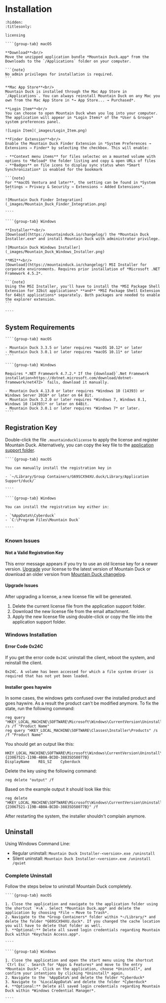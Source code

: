 Installation
====

```{toctree}
:hidden:
:titlesonly:

licensing
```

`````{tabs}
````{group-tab} macOS

**Download**<br/>
Move the unzipped application bundle *Mountain Duck.app* from the Downloads to the `/Applications` folder on your computer.

```{note}
No admin privileges for installation is required.
```

**Mac App Store**<br/>
Mountain Duck is installed through the Mac App Store in `/Applications`. You can always reinstall Mountain Duck on any Mac you own from the Mac App Store in *→ App Store... → Purchased*.

**Login Item**<br/>
You can choose to open Mountain Duck when you log into your computer. The application will appear in *Login Items* of the *User & Groups* system preferences panel.

![Login Item](_images/Login_Item.png)

**Finder Extension**<br/>
Enable the Mountain Duck Finder Extension in *System Preferences → Extensions → Finder* by selecting the checkbox. This will enable:

- **Context menu items** for files selectec on a mounted volume with options to *Reload* the folder listing and copy & open URLs of files
- **Badges** on file icons to display sync status when *Smart Synchronization* is enabled for the bookmark

```{note}
For **macOS Ventura and later**, the setting can be found in *System Settings → Privacy & Security → Extensions → Added Extensions*.
```

![Mountain Duck Finder Integration](_images/Mountain_Duck_Finder_Integration.png) 

````

````{group-tab} Windows

**Installer**<br/>
[Download](https://mountainduck.io/changelog/) the *Mountain Duck Installer.exe* and install Mountain Duck with administrator privilege.

![Mountain Duck Windows Installer](_images/Mountain_Duck_Windows_Installer.png)

**MSI**<br/>
[Download](https://mountainduck.io/changelog/) MSI Installer for corporate environments. Requires prior installation of *Microsoft .NET Framework 4.5.2*.

```{note}
Using the MSI Installer, you'll have to install the *MSI Package Shell Extension for 32bit applications* **and** *MSI Package Shell Extension for 64bit applications* separately. Both packages are needed to enable the explorer extension.
```

````
`````

## System Requirements

`````{tabs}
````{group-tab} macOS

- Mountain Duck 3.3.5 or later requires *macOS 10.12* or later
- Mountain Duck 3.0.1 or later requires *macOS 10.11* or later
````

````{group-tab} Windows

Requires *.NET Framework 4.7.2.* If the {download}`.Net Framework installation<https://dotnet.microsoft.com/download/dotnet-framework/net472>` fails, download it manually.

- Mountain Duck 4.13.0 or later requires *Windows 10 (14393) or Windows Server 2016* or later on 64 Bit.
- Mountain Duck 3.2.0 or later requires *Windows 7, Windows 8.1, Windows 10 (14393)* or later on 64Bit.
- Mountain Duck 3.0.1 or later requires *Windows 7* or later.
````
`````

## Registration Key

Double-click the file `.mountainducklicense` to apply the license and register Mountain Duck. Alternatively, you can copy the key file to the [application support folder](../support.md#application-support-folder).

`````{tabs}
````{group-tab} macOS

You can manually install the registration key in

- `~/Library/Group Containers/G69SCX94XU.duck/Library/Application Support/duck/`

````

````{group-tab} Windows

You can install the registration key either in:

- `%AppData%\Cyberduck`
- `C:\Program Files\Mountain Duck`

````
`````

### Known Issues

#### Not a Valid Registration Key

This error message appears if you try to use an old license key for a newer version.
[Upgrade](https://mountainduck.io/buy/upgrade/) your license to the latest version of Mountain Duck or download an older version from [Mountain Duck changelog](https://mountainduck.io/changelog/).

#### Upgrade Issues

After upgrading a license, a new license file will be generated.

1. Delete the current license file from the application support folder.
2. Download the new license file from the email attachment.
3. Apply the new license file using double-click or copy the file into the application support folder.

### Windows Installation
#### Error Code 0x24C 
If you get the error code `0x24C` uninstall the client, reboot the system, and reinstall the client.

	0x24C. A volume has been accessed for which a file system driver is required that has not yet been loaded.

#### Installer goes haywire
In some cases, the windows gets confused over the installed product and goes haywire. As a result the product can't be modified anymore. To fix the state, run the following command:

	reg query "HKEY_LOCAL_MACHINE\SOFTWARE\Microsoft\Windows\CurrentVersion\Uninstall" /s /f "Product Name"
	reg query "HKEY_LOCAL_MACHINE\SOFTWARE\Classes\Installer\Products" /s /f "Product Name"

You should get an output like this:
	
	HKEY_LOCAL_MACHINE\SOFTWARE\Microsoft\Windows\CurrentVersion\Uninstall\{23067521-119B-4B0A-BCDD-38835D58077B}
    DisplayName    REG_SZ    Cyberduck

Delete the key using the following command: 
	
	reg delete "output" /f

Based on the example output it should look like this:
	
	reg delete "HKEY_LOCAL_MACHINE\SOFTWARE\Microsoft\Windows\CurrentVersion\Uninstall\{23067521-119B-4B0A-BCDD-38835D58077B}" /f

After restarting the system, the installer shouldn't complain anymore.

## Uninstall

Using Windows Command Line:

* Regular uninstall:
	`Mountain Duck Installer-<version>.exe /uninstall`
* Silent uninstall:
	`Mountain Duck Installer-<version>.exe /uninstall /quiet`

### Complete Uninstall

Follow the steps below to uninstall Mountain Duck completely.

`````{tabs}
````{group-tab} macOS

1. Close the application and navigate to the application folder using the shortcut `⌘⇧A`. Select *Mountain Duck.app* and delete the application by choosing *File → Move to Trash*.
2. Navigate to the *Group Containers* folder within *~/Library/* and delete the folder *G69SCX94XU.duck*. If you changed the cache location you will have to delete that folder as well.
3. **Optional:** Delete all saved login credentials regarding Mountain Duck within *Keychain Access.app*.

````

````{group-tab} Windows

1. Close the application and open the start menu using the shortcut `Ctrl Esc`. Search for *Apps & Features* and move to the entry *Mountain Duck*. Click on the application, choose *Uninstall*, and confirm your intentions by clicking *Uninstall* again.
2. Navigate to the `%AppData%`and delete the folder *Cyberduck*
3. Navigate to `%LocalAppData%`and delete the folder *Cyberduck*
4. **Optional:** Delete all saved login credentials regarding Mountain Duck within *Windows Credential Manager*.

````

`````